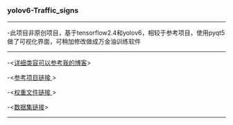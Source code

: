 ### yolov6-Traffic_signs  

---

-此项目非原创项目，基于tensorflow2.4和yolov6，相较于参考项目，使用pyqt5做了可视化界面，可稍加修改做成万金油训练软件 

---

-<[详细类容可以参考我的博客](https://ichinoseyuu.github.io/2024/03/28/release-yolov6-Traffic-signs/)>  

-<[参考项目链接 ](https://github.com/hao-ux/YOLOv6_Traffic_signs)>  

-<[权重文件链接 ](https://ichinoseyuu.lanzn.com/iQA2H24m30yb)>  

-<[数据集链接](https://aistudio.baidu.com/aistudio/datasetdetail/49531)>  

---
